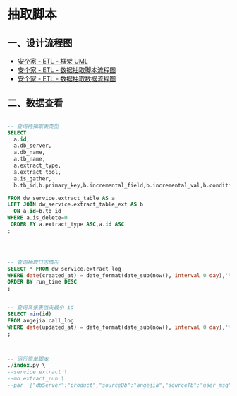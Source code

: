 # 抽取脚本

## 一、设计流程图

- [安个家 - ETL - 框架 UML](https://www.processon.com/view/link/57eb3c16e4b009c4aef96d65)
- [安个家 - ETL - 数据抽取脚本流程图](https://www.processon.com/view/link/57e9eb82e4b06bcb4cdf380e)
- [安个家 - ETL - 数据抽取数据流程图](https://www.processon.com/view/link/57d8e4ede4b0e72a8d042d45)

## 二、数据查看

``` sql

-- 查询待抽取表类型
SELECT
  a.id,
  a.db_server,
  a.db_name,
  a.tb_name,
  a.extract_type,
  a.extract_tool,
  a.is_gather,
  b.tb_id,b.primary_key,b.incremental_field,b.incremental_val,b.conditions

FROM dw_service.extract_table AS a
LEFT JOIN dw_service.extract_table_ext AS b
  ON a.id=b.tb_id
WHERE a.is_delete=0
 ORDER BY a.extract_type ASC,a.id ASC
;




-- 查询抽取日志情况
SELECT * FROM dw_service.extract_log
WHERE date(created_at) = date_format(date_sub(now(), interval 0 day),'%Y-%m-%d')
ORDER BY run_time DESC
;


-- 查询某张表当天最小 id
SELECT min(id)
FROM angejia.call_log
WHERE date(updated_at) = date_format(date_sub(now(), interval 0 day),'%Y-%m-%d');
;



-- 运行简单脚本
./index.py \
--service extract \
--mo extract_run \
--par '{"dbServer":"product","sourceDb":"angejia","sourceTb":"user_msg","targetDb":"db_sync","targetTb":"angejia__user_msg","extractType":"2","extractTool":"1","mapReduceNum":"1"}'  

```
